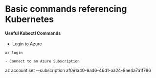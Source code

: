 # Basic commands referencing Kubernetes
#### Useful Kubectl Commands
- Login to Azure
```
az login

- Connect to an Azure Subscription
```
az account set --subscription af0e1a40-9ad6-46d1-aa24-9ae4a7a1f786
 
